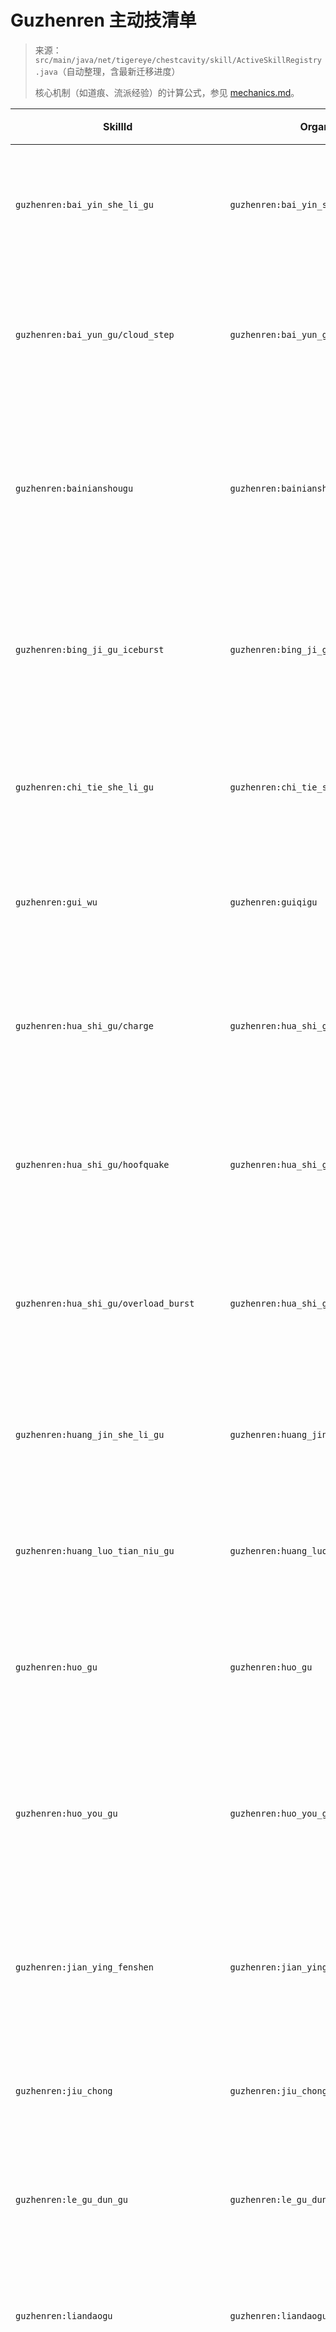 # Guzhenren 主动技清单

> 来源：`src/main/java/net/tigereye/chestcavity/skill/ActiveSkillRegistry.java`（自动整理，含最新迁移进度）
>
> 核心机制（如道痕、流派经验）的计算公式，参见 [mechanics.md](guzhenren/mechanics.md)。

| SkillId | OrganId | 标签 | 描述 | 源文件 |
| --- | --- | --- | --- | --- |
| `guzhenren:bai_yin_she_li_gu` | `guzhenren:bai_yin_she_li_gu` | 防御 | 激活十秒抗性 II，期间一次致命伤改判为 1 HP + 1 秒无敌 | `compat/guzhenren/item/ren_dao/behavior/BaiYinSheLiGuOrganBehavior.java:34` |
| `guzhenren:bai_yun_gu/cloud_step` | `guzhenren:bai_yun_gu` | 输出, 防御 | 引爆云堆造成范围伤害并赋予抗性，层数高时生成雾域 | `compat/guzhenren/item/yun_dao_cloud/behavior/BaiYunGuOrganBehavior.java:69` |
| `guzhenren:bainianshougu` | `guzhenren:bainianshougu` | 防御, 续命 | 百年寿蛊版主动技：将 65% 伤害延后偿还并大幅自愈，风险更高但回报最大 | `compat/guzhenren/item/tian_dao/behavior/ShouGuOrganBehavior.java` |
| `guzhenren:bing_ji_gu_iceburst` | `guzhenren:bing_ji_gu` | 输出, 控制 | 拥有玉骨时引爆寒冰冲击波，对范围敌人造成伤害与高额减速 | `compat/guzhenren/item/bing_xue_dao/behavior/BingJiGuOrganBehavior.java:75` |
| `guzhenren:chi_tie_she_li_gu` | `guzhenren:chi_tie_she_li_gu` | 辅助, 治疗 | 消耗真元与魂魄即刻回复 20%（上限 200）生命 | `compat/guzhenren/item/ren_dao/behavior/ChiTieSheLiGuOrganBehavior.java:30` |
| `guzhenren:gui_wu` | `guzhenren:guiqigu` | 控制, 输出 | 启动鬼雾脚本，黑雾范围施加失明与缓慢 | `compat/guzhenren/item/hun_dao/behavior/GuiQiGuOrganBehavior.java:57` |
| `guzhenren:hua_shi_gu/charge` | `guzhenren:hua_shi_gu/charge` | 近战, 位移, 击退 | 野冲：向前冲刺 4.5 格，首个命中目标造成高击退与追击窗口 | `compat/guzhenren/item/li_dao/behavior/HuaShiGuOrganBehavior.java` |
| `guzhenren:hua_shi_gu/hoofquake` | `guzhenren:hua_shi_gu/hoofquake` | 近战, 控制, 范围 | 蹄震：3 格震波造成范围伤害与缓慢，阶段提升半径与硬直 | `compat/guzhenren/item/li_dao/behavior/HuaShiGuOrganBehavior.java` |
| `guzhenren:hua_shi_gu/overload_burst` | `guzhenren:hua_shi_gu/overload_burst` | 近战, 蓄力, 爆发 | 负重爆发：蓄势累层强化下一击，层数越高伤害与击退越强 | `compat/guzhenren/item/li_dao/behavior/HuaShiGuOrganBehavior.java` |
| `guzhenren:huang_jin_she_li_gu` | `guzhenren:huang_jin_she_li_gu` | 防御, 控制 | 6 秒抗性 III + 免击退，自身缓慢并对 8 格敌人施加缓慢 IV | `compat/guzhenren/item/ren_dao/behavior/HuangJinSheLiGuOrganBehavior.java:31` |
| `guzhenren:huang_luo_tian_niu_gu` | `guzhenren:huang_luo_tian_niu_gu` | 召唤, 辅助 | 召唤发疯天牛冲锋并给予 30 秒精力消耗减免 | `compat/guzhenren/item/li_dao/behavior/HuangLuoTianNiuGuOrganBehavior.java:38` |
| `guzhenren:huo_gu` | `guzhenren:huo_gu` | 输出, 控制 | 扣除真元与饥饿后激活灼烧光环，对敌灼烧并叠加缓慢 | `compat/guzhenren/item/yan_dao/behavior/HuoYiGuOrganBehavior.java:50` |
| `guzhenren:huo_you_gu` | `guzhenren:huo_you_gu` | 输出, 反应 | 消耗全部燃油喷射火焰波；命中油涂层且火衣激活时爆炸并短暂禁用火衣 | `compat/guzhenren/item/yan_dao/behavior/HuoYouGuOrganBehavior.java` |
| `guzhenren:jian_ying_fenshen` | `guzhenren:jian_ying_gu` | 输出, 召唤 | 支付真元与精力召唤剑影分身协同作战，随器官数量扩充 | `compat/guzhenren/item/jian_dao/behavior/JianYingGuOrganBehavior.java:61` |
| `guzhenren:jiu_chong` | `guzhenren:jiu_chong` | 输出 | 消耗酒精储备施放醉酒吐息，触发醉拳循环 | `compat/guzhenren/item/shi_dao/behavior/JiuChongOrganBehavior.java:46` |
| `guzhenren:le_gu_dun_gu` | `guzhenren:le_gu_dun_gu` | 防御 | 满"不屈"后消耗真元获得短暂无敌与高抗性 | `compat/guzhenren/item/gu_dao/behavior/LeGuDunGuOrganBehavior.java:49` |
| `guzhenren:liandaogu` | `guzhenren:liandaogu` | 输出 | 蓄力释放长条刀光，对面前敌人造成高额斩击与击退 | `compat/guzhenren/item/mu_dao/behavior/LiandaoGuOrganBehavior.java:49` |
| `guzhenren:sheng_ji_xie_burst` | `guzhenren:sheng_ji_xie` | 辅助, 治疗 | 催动生机叶释放生机脉冲，治疗自身与友方并赋予短时间抗性/再生 | `compat/guzhenren/item/mu_dao/behavior/ShengJiYeOrganBehavior.java` |
| `guzhenren:jiu_xie_sheng_ji_cao_cui_sheng` | `guzhenren:jiu_xie_sheng_ji_cao` | 辅助, 治疗 | 催动九叶生机治疗自身与友方，并按阶段赋予抗性/吸收护盾 | `compat/guzhenren/item/mu_dao/behavior/JiuYeShengJiCaoOrganBehavior.java` |
| `guzhenren:long_wan_qu_qu_gu` | `guzhenren:long_wan_qu_qu_gu` | 防御, 机动 | 启动后获得 3 次短距闪避机会并提供短暂无敌窗口 | `compat/guzhenren/item/li_dao/behavior/LongWanQuQuGuOrganBehavior.java:30` |
| `guzhenren:luo_xuan_gu_qiang_gu` | `guzhenren:luo_xuan_gu_qiang_gu` | 输出 | 消耗骨枪充能发射穿刺投射物，受骨道/力道增益影响 | `compat/guzhenren/item/gu_dao/behavior/LuoXuanGuQiangguOrganBehavior.java:54` |
| `guzhenren:qing_tong_she_li_gu` | `guzhenren:qing_tong_she_li_gu` | 防御 | 入定 3 秒获得抗性 II，并重置冷却计时 | `compat/guzhenren/item/ren_dao/behavior/QingTongSheLiGuOrganBehavior.java:26` |
| `guzhenren:qing_feng_lun_gu/dash` | `guzhenren:qing_feng_lun_gu` | 机动, 位移 | 疾风冲刺：直线突进 6 格并击退敌人，冷却 6 秒 | `compat/guzhenren/item/feng_dao/behavior/QingFengLunOrganBehavior.java` |
| `guzhenren:qing_feng_lun_gu/wind_slash` | `guzhenren:qing_feng_lun_gu` | 机动, 输出 | 风裂步：冲刺后 0.25 秒内释放 5 格风刃造成群体击退 | `compat/guzhenren/item/feng_dao/behavior/QingFengLunOrganBehavior.java` |
| `guzhenren:qing_feng_lun_gu/wind_domain` | `guzhenren:qing_feng_lun_gu` | 增益, 领域, 机动 | 风神领域：满层风势开启 10 秒领域，友军移速 +20%，自身冲刺无冷却 | `compat/guzhenren/item/feng_dao/behavior/QingFengLunOrganBehavior.java` |
| `guzhenren:shan_guang_gu_flash` | `guzhenren:shan_guang_gu` | 输出, 控制 | 闪现造成范围伤害并致盲减速，施放者获得短暂加速 | `compat/guzhenren/item/guang_dao/behavior/ShanGuangGuOrganBehavior.java:61` |
| `guzhenren:shi_nian_shou_gu` | `guzhenren:shi_nian_shou_gu` | 防御, 续命 | 换命・续命进阶版：持续 6 秒转化 60% 伤害为寿债并强化治疗，缓死冷却额外回填 | `compat/guzhenren/item/tian_dao/behavior/ShouGuOrganBehavior.java` |
| `guzhenren:shou_gu` | `guzhenren:shou_gu` | 防御, 续命 | 清空最多三层寿纹，6 秒内将 50% 伤害转为寿债并快速回血，结束时返还缓死冷却时间 | `compat/guzhenren/item/tian_dao/behavior/ShouGuOrganBehavior.java` |
| `guzhenren:shuang_xi_gu_frost_breath` | `guzhenren:shuang_xi_gu` | 输出, 控制 | 锥形霜息附加寒冷与霜蚀 DoT，强度受冰雪道增益影响 | `compat/guzhenren/item/bing_xue_dao/behavior/ShuangXiGuOrganBehavior.java:67` |
| `guzhenren:tu_qiang_gu` | `guzhenren:tu_qiang_gu` | 控制, 防御 | 针对目标生成土/玉监牢并为施术者充能防护屏障 | `compat/guzhenren/item/tu_dao/behavior/TuQiangGuOrganBehavior.java:67` |
| `guzhenren:xie_di_gu_detonate` | `guzhenren:xie_di_gu` | 输出, 辅助 | 引爆储存血滴造成真实伤害与流血，同时回复资源 | `compat/guzhenren/item/xue_dao/behavior/XiediguOrganBehavior.java:63` |
| `guzhenren:xie_fei_gu` | `guzhenren:xie_fei_gu` | 输出, 控制 | 付出生命与真元喷出血雾，造成持续伤害并施加失明/中毒 | `compat/guzhenren/item/xue_dao/behavior/XieFeiguOrganBehavior.java:63` |
| `guzhenren:xiong_hao_gu` | `guzhenren:xiong_hao_gu` | 输出, 爆发 | 消耗 300 真元进入 10 秒激怒，每次近战命中额外消耗 6 精力并造成 +10 伤害 | `compat/guzhenren/item/li_dao/behavior/XiongHaoGuOrganBehavior.java:28` |
| `guzhenren:xuezhangu` | `guzhenren:xuezhangu` | 输出, 增强 | 消耗生命与真元爆发血誓，斩击周围敌人并瞬时灌满战血，短时间内大幅提升吸血与攻击 | `compat/guzhenren/item/xue_dao/behavior/XueZhanGuOrganBehavior.java:264` |
| `guzhenren:yin_yun_gu` | `guzhenren:yin_yun_gu` | 输出, 控制 | 消耗全部阴纹拉扯周围敌人并延迟引下多道雷狱，对范围敌人造成雷击并施加虚弱 | `compat/guzhenren/item/yun_dao_cloud/behavior/YinYunGuOrganBehavior.java:166` |
| `guzhenren:yuan_lao_gu_5_attack` | `guzhenren:yuan_lao_gu_5` | 输出 | 按消耗元石对大范围敌人造成伤害，量随消耗线性提升 | `compat/guzhenren/item/yu_dao/behavior/YuanLaoGuFifthTierBehavior.java:40` |
| `guzhenren:zhi_zhuang_gu` | `guzhenren:zhi_zhuang_gu` | 输出, 位移 | 直线冲锋命中刷新冷却并累积惯性层数，魂道加持下触发灵魂回声与连锁爆发 | `compat/guzhenren/item/li_dao/behavior/ZhiZhuangGuOrganBehavior.java:120` |
| `guzhenren:zi_jin_she_li_gu` | `guzhenren:zi_jin_she_li_gu` | 辅助, 治疗 | 燃烧 50% 生命与真元展开 15 秒领域，每秒恢复友方 10% 资源 | `compat/guzhenren/item/ren_dao/behavior/ZaijinSheLiGuOrganBehavior.java:44` |
| `guzhenren:zi_li_geng_sheng_gu_3` | `guzhenren:zi_li_geng_sheng_gu_3` | 辅助, 治疗 | 消耗力道肌肉后持续再生 30 秒，结束附带虚弱 | `compat/guzhenren/item/li_dao/behavior/ZiLiGengShengGuOrganBehavior.java:45` |

